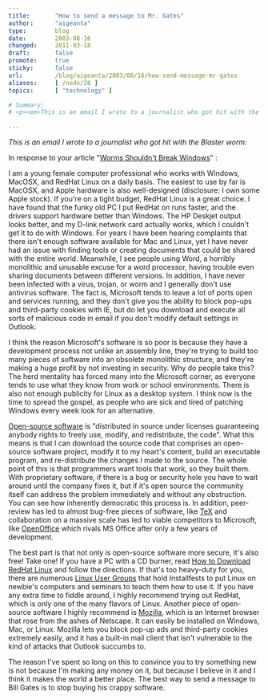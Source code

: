 ```yaml
---
title:       "How to send a message to Mr. Gates"
author:      "aigeanta"
type:        blog
date:        2003-08-16
changed:     2011-03-18
draft:       false
promote:     true
sticky:      false
url:         /blog/aigeanta/2003/08/16/how-send-message-mr-gates
aliases:     [ /node/28 ]
topics:      [ "technology" ]

# Summary:
# <p><em>This is an email I wrote to a journalist who got hit with the Blaster worm:</em></p><p>In response to your article "<a href="http://www.washingtonpost.com/wp-dyn/articles/A54937-2003Aug13.html">Worms Shouldn't Break Windows</a>" :</p>

---
```

<p><em>This is an email I wrote to a journalist who got hit with the Blaster worm:</em></p><p>In response to your article "<a href="http://www.washingtonpost.com/wp-dyn/articles/A54937-2003Aug13.html">Worms Shouldn't Break Windows</a>" :</p>
<p>I am a young female computer professional who works with Windows, MacOSX, and RedHat Linux on a daily basis. The easiest to use by far is MacOSX, and Apple hardware is also well-designed (disclosure: I own some Apple stock). If you're on a tight budget, RedHat Linux is a great choice. I have found that the funky old PC I put RedHat on runs faster, and the drivers support hardware better than Windows. The HP Deskjet output looks better, and my D-link network card actually works, which I couldn't get it to do with Windows. For years I have been hearing complaints that there isn't enough software available for Mac and Linux, yet I have never had an issue with finding tools or creating documents that could be shared with the entire world. Meanwhile, I see people using Word, a horribly monolithic and unusable excuse for a word processor, having trouble even sharing documents between different versions. In addition, I have never been infected with a virus, trojan, or worm and I generally don't use antivirus software. The fact is, Microsoft tends to leave a lot of ports open and services running, and they don't give you the ability to block pop-ups and third-party cookies with IE, but do let you download and execute all sorts of malicious code in email if you don't modify default settings in Outlook.</p><p>I think the reason Microsoft's software is so poor is because they have a development process not unlike an assembly line, they're trying to build too many pieces of software into an obsolete monolithic structure, and they're making a huge profit by not investing in security. Why do people take this? The herd mentality has forced many into the Microsoft corner, as everyone tends to use what they know from work or school environments. There is also not enough publicity for Linux as a desktop system. I think now is the time to spread the gospel, as people who are sick and tired of patching Windows every week look for an alternative.</p><p><a href="http://www.catb.org/~esr/jargon/html/O/open-source.html">Open-source software</a> is "distributed in source under licenses guaranteeing anybody rights to freely use, modify, and redistribute, the code". What this means is that I can download the source code that comprises an open-source software project, modify it to my heart's content, build an executable program, and re-distribute the changes I made to the source. The whole point of this is that programmers want tools that work, so they built them. With proprietary software, if there is a bug or security hole you have to wait around until the company fixes it, but if it's open source the community itself can address the problem immediately and without any obstruction. You can see how inherently democratic this process is. In addition, peer-review has led to almost bug-free pieces of software, like <a href="http://truetex.com/knuthchk.htm">TeX</a> and collaboration on a massive scale has led to viable competitors to Microsoft, like <a href="http://www.openoffice.org">OpenOffice</a> which rivals MS Office after only a few years of development.</p><p>The best part is that not only is open-source software more secure, it's also free! Take one! If you have a PC with a CD burner, read <a href="http://www.redhat.com/download/howto_download.html">How to Download RedHat Linux</a> and follow the directions. If that's too heavy-duty for you, there are numerous <a href="http://www.linux.org/groups/usa/">Linux User Groups</a> that hold Installfests to put Linux on newbie's computers and seminars to teach them how to use it. If you have any extra time to fiddle around, I highly recommend trying out RedHat, which is only one of the many flavors of Linux. Another piece of open-source software I highly recommend is <a href="http://www.mozilla.org">Mozilla</a>, which is an Internet browser that rose from the ashes of Netscape. It can easily be installed on Windows, Mac, or Linux. Mozilla lets you block pop-up ads and third-party cookies extremely easily, and it has a built-in mail client that isn't vulnerable to the kind of attacks that Outlook succumbs to.</p><p>The reason I've spent so long on this to convince you to try something new is not because I'm making any money on it, but because I believe in it and I think it makes the world a better place. The best way to send a message to Bill Gates is to stop buying his crappy software.
